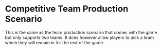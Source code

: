 # Competitive Team Production Scenario

This is the same as the team production scenario that comes with
the game but only supports two teams. It does however allow players
to pick a team which they will remain in for the rest of the game.
